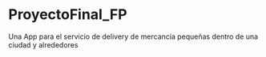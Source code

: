 # ProyectoFinal_FP
Una App para el servicio de delivery de mercancía pequeñas dentro de una ciudad y alrededores
